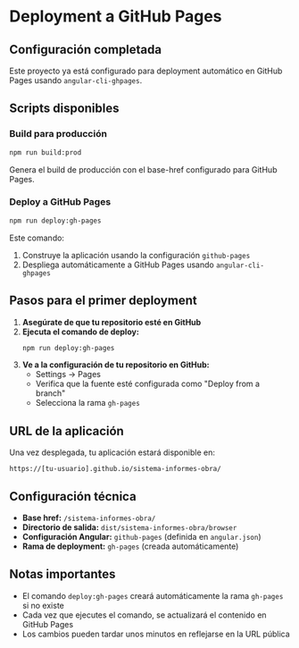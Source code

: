 # Deployment a GitHub Pages

## Configuración completada

Este proyecto ya está configurado para deployment automático en GitHub Pages usando `angular-cli-ghpages`.

## Scripts disponibles

### Build para producción
```bash
npm run build:prod
```
Genera el build de producción con el base-href configurado para GitHub Pages.

### Deploy a GitHub Pages
```bash
npm run deploy:gh-pages
```
Este comando:
1. Construye la aplicación usando la configuración `github-pages`
2. Despliega automáticamente a GitHub Pages usando `angular-cli-ghpages`

## Pasos para el primer deployment

1. **Asegúrate de que tu repositorio esté en GitHub**
2. **Ejecuta el comando de deploy:**
   ```bash
   npm run deploy:gh-pages
   ```
3. **Ve a la configuración de tu repositorio en GitHub:**
   - Settings → Pages
   - Verifica que la fuente esté configurada como "Deploy from a branch"
   - Selecciona la rama `gh-pages`

## URL de la aplicación

Una vez desplegada, tu aplicación estará disponible en:
```
https://[tu-usuario].github.io/sistema-informes-obra/
```

## Configuración técnica

- **Base href:** `/sistema-informes-obra/`
- **Directorio de salida:** `dist/sistema-informes-obra/browser`
- **Configuración Angular:** `github-pages` (definida en `angular.json`)
- **Rama de deployment:** `gh-pages` (creada automáticamente)

## Notas importantes

- El comando `deploy:gh-pages` creará automáticamente la rama `gh-pages` si no existe
- Cada vez que ejecutes el comando, se actualizará el contenido en GitHub Pages
- Los cambios pueden tardar unos minutos en reflejarse en la URL pública